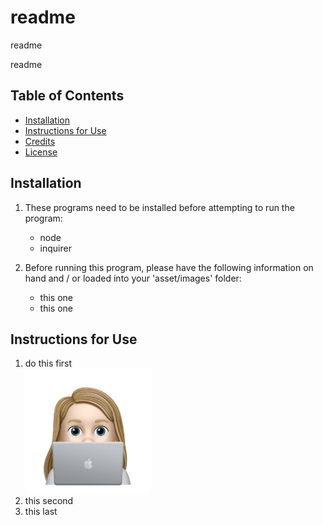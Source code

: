 # readme

readme
    
readme

## Table of Contents
* [Installation](#installation)
* [Instructions for Use](#instructions-for-use)
* [Credits](#credits)
* [License](#license)
    
## Installation
1. These programs need to be installed before attempting to run the program:</li>
    <ul>
        <li>node</li>
        <li>inquirer</li>
    </ul>

2. Before running this program, please have the following information on hand and / or loaded into your 'asset/images' folder:
    <ul>
        <li>this one</li>
        <li>this one</li>
    </ul>

## Instructions for Use
<ol><li>do this first</li><img src="./assets/images/avatar_nile.png" width="200px" title="me"><li>this second</li><li>this last</li>
